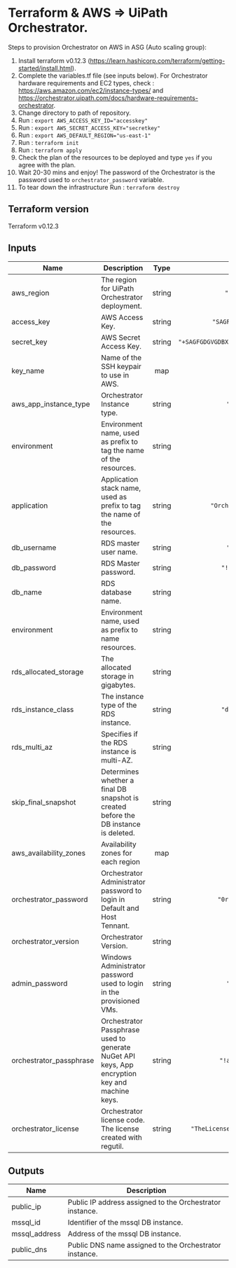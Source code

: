 # Terraform & AWS => UiPath Orchestrator.
Steps to provision Orchestrator on AWS in ASG (Auto scaling group):
1. Install terraform  v0.12.3 (https://learn.hashicorp.com/terraform/getting-started/install.html).
2. Complete the variables.tf file (see inputs below). For Orchestrator hardware requirements and EC2 types, check : https://aws.amazon.com/ec2/instance-types/  and https://orchestrator.uipath.com/docs/hardware-requirements-orchestrator.
3. Change directory to path of repository.
4. Run : ` export AWS_ACCESS_KEY_ID="accesskey" `
5. Run : ` export AWS_SECRET_ACCESS_KEY="secretkey" `
6. Run : ` export AWS_DEFAULT_REGION="us-east-1" `
7. Run : ` terraform init `
8. Run : ` terraform apply `
9. Check the plan of the resources to be deployed and type ` yes ` if you agree with the plan.
10. Wait 20-30 mins and enjoy! The password of the Orchestrator is the password used to ` orchestrator_password ` variable.
11. To tear down the infrastructure Run : ` terraform destroy `

## Terraform version
Terraform v0.12.3

## Inputs

| Name | Description | Type | Default | Required |
|------|-------------|:----:|:-----:|:-----:|
| aws\_region | The region for UiPath Orchestrator deployment. | string | `"eu-west-2"` | yes |
| access\_key | AWS Access Key. | string | `"SAGFGDGVGDBXCVER"` | yes |
| secret\_key | AWS Secret Access Key. | string | `"+SAGFGDGVGDBXCVERSAGFGDGVGDBXCVER=="` | yes |
| key\_name | Name of the SSH keypair to use in AWS. | map | `<map>` | yes |
| aws\_app\_instance\_type | Orchestrator Instance type. | string | `"m4.large"` | yes |
| environment | Environment name, used as prefix to tag the name of the resources. | string | `"dev"` | yes |
| application | Application stack name, used as prefix to tag the name of the resources. | string | `"OrchestratorStack"` | yes |
| db\_username | RDS master user name. | string | `"devawsdb"` | yes |
| db\_password | RDS Master password. | string | `"!vfdgva%gsd"` | yes |
| db\_name | RDS database name. | string | `"awstest"` | yes |
| environment | Environment name, used as prefix to name resources. | string | `"dev"` | yes |
| rds\_allocated\_storage | The allocated storage in gigabytes. | string | `"100"` | yes |
| rds\_instance\_class | The instance type of the RDS instance. | string | `"db.m4.large"` | yes |
| rds\_multi\_az | Specifies if the RDS instance is multi-AZ. | string | `"false"` | yes |
| skip\_final\_snapshot | Determines whether a final DB snapshot is created before the DB instance is deleted. | string | `"true"` | yes |
| aws\_availability\_zones | Availability zones for each region | map | `<map>` | yes |
| orchestrator\_password | Orchestrator Administrator password to login in Default and Host Tennant. | string | `"0rCh35Tr@tor!"` | yes |
| orchestrator\_version | Orchestrator Version. | string | `"19.4.4"` | yes |
| admin\_password | Windows Administrator password used to login in the provisioned VMs. | string | `"WinP@55!"` | yes |
| orchestrator\_passphrase | Orchestrator Passphrase used to generate NuGet API keys, App encryption key and machine keys. | string | `"!asfgre2%gsd"` | yes |
| orchestrator\_license | Orchestrator license code. The license created with regutil. | string | `"TheLicenseCreatedwithRegUtil"` | yes |

## Outputs

| Name | Description |
|------|-------------|
| public\_ip | Public IP address assigned to the Orchestrator instance. |
| mssql\_id | Identifier of the mssql DB instance. |
| mssql\_address | Address of the mssql DB instance. |
| public\_dns | Public DNS name assigned to the Orchestrator instance. |
